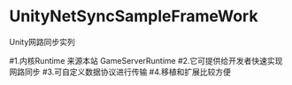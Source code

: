 # UnityNetSyncSampleFrameWork
Unity网路同步实列

#1.内核Runtime 来源本站 GameServerRuntime
#2.它可提供给开发者快速实现网路同步
#3.可自定义数据协议进行传输
#4.移植和扩展比较方便

